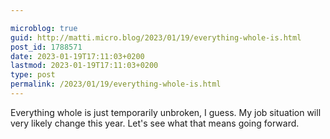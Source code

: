 ```yaml
---

microblog: true
guid: http://matti.micro.blog/2023/01/19/everything-whole-is.html
post_id: 1788571
date: 2023-01-19T17:11:03+0200
lastmod: 2023-01-19T17:11:03+0200
type: post
permalink: /2023/01/19/everything-whole-is.html
---
```

Everything whole is just temporarily unbroken, I guess. My job situation will very likely change this year. Let's see what that means going forward.
